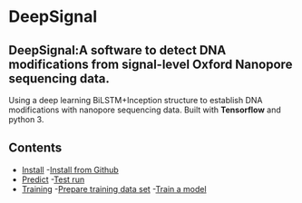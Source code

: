 # DeepSignal
## DeepSignal:A software to detect DNA modifications from signal-level Oxford Nanopore sequencing data.
Using a deep learning BiLSTM+Inception structure to establish DNA modifications with nanopore sequencing data.
Built with **Tensorflow** and python 3.

## Contents

- [Install](#install)
    -[Install from Github](#install-from-github)
- [Predict](#predict)
    -[Test run](#test-run)
- [Training](#training)
    -[Prepare training data set](#prepare-training-data-set)
    -[Train a model](#train-a-model)
